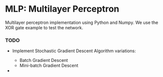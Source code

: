 # MLP: Multilayer Perceptron

Multilayer perceptron implementation using Python and Numpy. We use the XOR gate example to test
the network.


### TODO

* Implement Stochastic Gradient Descent Algorithm variations:
   * Batch Gradient Descent
   * Mini-batch Gradient Descent

* 

